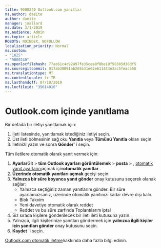 ```yaml
---
title: 9000240 Outlook.com yanıtlar
ms.author: daeite
author: daeite
manager: joallard
ms.date: 3/1/2019
ms.audience: Admin
ms.topic: article
ROBOTS: NOINDEX, NOFOLLOW
localization_priority: Normal
ms.custom:
- "1825"
- "9000240"
ms.openlocfilehash: 77ae61c4c92497fe35cea8f0be18f90385d38df5
ms.sourcegitcommit: 017ab30091ab205b31e62e611443e3ac5feac658
ms.translationtype: MT
ms.contentlocale: tr-TR
ms.lasthandoff: 07/10/2019
ms.locfileid: "35614010"
---
```

# <a name="replying-in-outlookcom"></a>Outlook.com içinde yanıtlama

Bir defada bir iletiyi yanıtlamak için:

1. İleti listesinde, yanıtlamak istediğiniz iletiyi seçin.
2. Üst ileti bölmesinin sağ oku **Yanıtla** veya **Tümünü Yanıtla** okları seçin.
3. İletinizi yazın ve sonra **Gönder**' i seçin.

Tüm iletilere otomatik olarak yanıt vermek için:

1. **Ayarlar**Git > **tüm Outlook ayarları görüntülemek** > **posta** > , [otomatik yanıt ayarlarını](https://outlook.live.com/mail/options/mail/automaticReplies)açmak için**otomatik yanıtlar** .
2. **Üzerinde otomatik yanıtları açmak** geçişi seçin.
3. **Yalnızca bir süre boyunca yanıt gönder** onay kutusunu seçerek olanak sağlar:
    - Yalnızca seçtiğiniz zaman yanıtlarını gönder. Bir süre ayarlamazsanız, üzerinde otomatik yanıtınızı kadar devre dışı kalır.
    - Blok Takvim
    - Yeni davetiye otomatik olarak reddet
    - Reddet ve bu süre zarfında Toplantılarım iptal
4. Siz sırada kişilere gönderilecek bir ileti ileti kutusuna yazın.
5. Yalnızca, ilgili kişilerinize yanıtları göndermek için **yalnızca ilgili kişiler için yanıtları gönder** onay kutusunu seçin.
6. **Kaydet** 'i seçin.

[Outlook.com otomatik iletme](https://support.office.com/article/14614626-9855-48dc-a986-dec81d07b1a0?wt.mc_id=Office_Outlook_com_Alchemy)hakkında daha fazla bilgi edinin.